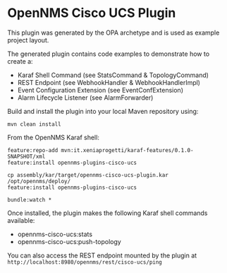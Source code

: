 # OpenNMS Cisco UCS Plugin


This plugin was generated by the OPA archetype and is used as example project layout.

The generated plugin contains code examples to demonstrate how to create a:
* Karaf Shell Command (see StatsCommand & TopologyCommand)
* REST Endpoint (see WebhookHandler & WebhookHandlerImpl)
* Event Configuration Extension (see EventConfExtension)
* Alarm Lifecycle Listener (see AlarmForwarder)



Build and install the plugin into your local Maven repository using:

```
mvn clean install
```


From the OpenNMS Karaf shell:
```
feature:repo-add mvn:it.xeniaprogetti/karaf-features/0.1.0-SNAPSHOT/xml
feature:install opennms-plugins-cisco-ucs
```


```
cp assembly/kar/target/opennms-cisco-ucs-plugin.kar /opt/opennms/deploy/
feature:install opennms-plugins-cisco-ucs
```

```
bundle:watch *
```


Once installed, the plugin makes the following Karaf shell commands available:
* opennms-cisco-ucs:stats
* opennms-cisco-ucs:push-topology

You can also access the REST endpoint mounted by the plugin at `http://localhost:8980/opennms/rest/cisco-ucs/ping`

